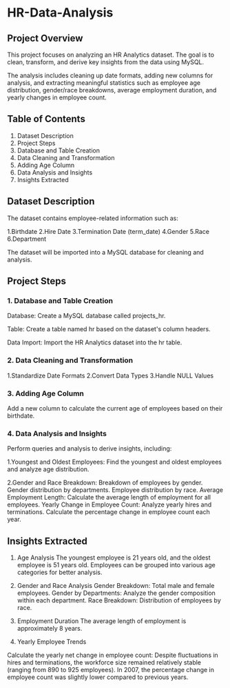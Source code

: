 # HR-Data-Analysis

## Project Overview
This project focuses on analyzing an HR Analytics dataset. The goal is to clean, transform, and derive key insights from the data using MySQL.

The analysis includes cleaning up date formats, adding new columns for analysis, and extracting meaningful statistics such as employee age distribution, gender/race breakdowns, average employment duration, and yearly changes in employee count.

## Table of Contents
1. Dataset Description
2. Project Steps
3. Database and Table Creation
4. Data Cleaning and Transformation
5. Adding Age Column
6. Data Analysis and Insights
7. Insights Extracted

## Dataset Description
The dataset contains employee-related information such as:

1.Birthdate
2.Hire Date
3.Termination Date (term_date)
4.Gender
5.Race
6.Department

The dataset will be imported into a MySQL database for cleaning and analysis.

## Project Steps

### 1. Database and Table Creation
Database: Create a MySQL database called projects_hr.

Table: Create a table named hr based on the dataset's column headers.

Data Import: Import the HR Analytics dataset into the hr table.

### 2. Data Cleaning and Transformation

1.Standardize Date Formats
2.Convert Data Types
3.Handle NULL Values

### 3. Adding Age Column
Add a new column to calculate the current age of employees based on their birthdate.

### 4. Data Analysis and Insights
Perform queries and analysis to derive insights, including:

1.Youngest and Oldest Employees: Find the youngest and oldest employees and analyze age distribution.

2.Gender and Race Breakdown:
Breakdown of employees by gender.
Gender distribution by departments.
Employee distribution by race.
Average Employment Length: Calculate the average length of employment for all employees.
Yearly Change in Employee Count:
Analyze yearly hires and terminations.
Calculate the percentage change in employee count each year.
## Insights Extracted
1. Age Analysis
The youngest employee is 21 years old, and the oldest employee is 51 years old.
Employees can be grouped into various age categories for better analysis.
2. Gender and Race Analysis
Gender Breakdown: Total male and female employees.
Gender by Departments: Analyze the gender composition within each department.
Race Breakdown: Distribution of employees by race.

3. Employment Duration
The average length of employment is approximately 8 years.

4. Yearly Employee Trends

Calculate the yearly net change in employee count:
Despite fluctuations in hires and terminations, the workforce size remained relatively stable (ranging from 890 to 925 employees).
In 2007, the percentage change in employee count was slightly lower compared to previous years.
